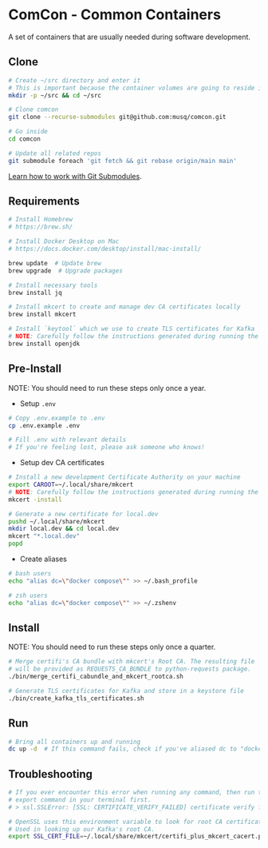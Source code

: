 # ComCon - Common Containers

A set of containers that are usually needed during software development.

## Clone

```sh
# Create ~/src directory and enter it
# This is important because the container volumes are going to reside in ~/src/comcon-volumes/
mkdir -p ~/src && cd ~/src

# Clone comcon
git clone --recurse-submodules git@github.com:musq/comcon.git

# Go inside
cd comcon

# Update all related repos
git submodule foreach 'git fetch && git rebase origin/main main'
```

[Learn how to work with Git Submodules](https://tug.ro/blog/git-demystified/#submodules).

## Requirements

```sh
# Install Homebrew
# https://brew.sh/

# Install Docker Desktop on Mac
# https://docs.docker.com/desktop/install/mac-install/

brew update  # Update brew
brew upgrade  # Upgrade packages

# Install necessary tools
brew install jq

# Install mkcert to create and manage dev CA certificates locally
brew install mkcert

# Install `keytool` which we use to create TLS certificates for Kafka
# NOTE: Carefully follow the instructions generated during running the next step
brew install openjdk
```

## Pre-Install

NOTE: You should need to run these steps only once a year.

- Setup `.env`

```sh
# Copy .env.example to .env
cp .env.example .env

# Fill .env with relevant details
# If you're feeling lost, please ask someone who knows!
```

- Setup dev CA certificates

```sh
# Install a new development Certificate Authority on your machine
export CAROOT=~/.local/share/mkcert
# NOTE: Carefully follow the instructions generated during running the next step
mkcert -install

# Generate a new certificate for local.dev
pushd ~/.local/share/mkcert
mkdir local.dev && cd local.dev
mkcert "*.local.dev"
popd
```

- Create aliases

```sh
# bash users
echo "alias dc=\"docker compose\"" >> ~/.bash_profile

# zsh users
echo "alias dc=\"docker compose\"" >> ~/.zshenv
```

## Install

NOTE: You should need to run these steps only once a quarter.

```sh
# Merge certifi's CA bundle with mkcert's Root CA. The resulting file
# will be provided as REQUESTS_CA_BUNDLE to python-requests package.
./bin/merge_certifi_cabundle_and_mkcert_rootca.sh

# Generate TLS certificates for Kafka and store in a keystore file
./bin/create_kafka_tls_certificates.sh
```

## Run

```sh
# Bring all containers up and running
dc up -d  # If this command fails, check if you've aliased dc to "docker compose"
```

## Troubleshooting

```sh
# If you ever encounter this error when running any command, then run the below
# export command in your terminal first.
# > ssl.SSLError: [SSL: CERTIFICATE_VERIFY_FAILED] certificate verify failed

# OpenSSL uses this environment variable to look for root CA certificates.
# Used in looking up our Kafka's root CA.
export SSL_CERT_FILE=~/.local/share/mkcert/certifi_plus_mkcert_cacert.pem
```

